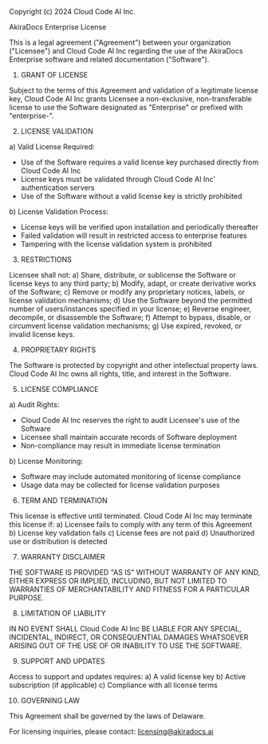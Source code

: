 Copyright (c) 2024 Cloud Code AI Inc.

AkiraDocs Enterprise License

This is a legal agreement ("Agreement") between your organization ("Licensee") and 
Cloud Code AI Inc regarding the use of the AkiraDocs Enterprise software and related 
documentation ("Software").

1. GRANT OF LICENSE

Subject to the terms of this Agreement and validation of a legitimate license key,
Cloud Code AI Inc grants Licensee a non-exclusive, non-transferable license to use the 
Software designated as "Enterprise" or prefixed with "enterprise-".

2. LICENSE VALIDATION

a) Valid License Required:
   - Use of the Software requires a valid license key purchased directly from Cloud Code AI Inc
   - License keys must be validated through Cloud Code AI Inc' authentication servers
   - Use of the Software without a valid license key is strictly prohibited

b) License Validation Process:
   - License keys will be verified upon installation and periodically thereafter
   - Failed validation will result in restricted access to enterprise features
   - Tampering with the license validation system is prohibited

3. RESTRICTIONS

Licensee shall not:
a) Share, distribute, or sublicense the Software or license keys to any third party;
b) Modify, adapt, or create derivative works of the Software;
c) Remove or modify any proprietary notices, labels, or license validation mechanisms;
d) Use the Software beyond the permitted number of users/instances specified in your license;
e) Reverse engineer, decompile, or disassemble the Software;
f) Attempt to bypass, disable, or circumvent license validation mechanisms;
g) Use expired, revoked, or invalid license keys.

4. PROPRIETARY RIGHTS

The Software is protected by copyright and other intellectual property laws. 
Cloud Code AI Inc owns all rights, title, and interest in the Software.

5. LICENSE COMPLIANCE

a) Audit Rights:
   - Cloud Code AI Inc reserves the right to audit Licensee's use of the Software
   - Licensee shall maintain accurate records of Software deployment
   - Non-compliance may result in immediate license termination

b) License Monitoring:
   - Software may include automated monitoring of license compliance
   - Usage data may be collected for license validation purposes

6. TERM AND TERMINATION

This license is effective until terminated. Cloud Code AI Inc may terminate this license if:
a) Licensee fails to comply with any term of this Agreement
b) License key validation fails
c) License fees are not paid
d) Unauthorized use or distribution is detected

7. WARRANTY DISCLAIMER

THE SOFTWARE IS PROVIDED "AS IS" WITHOUT WARRANTY OF ANY KIND, EITHER EXPRESS OR
IMPLIED, INCLUDING, BUT NOT LIMITED TO WARRANTIES OF MERCHANTABILITY AND FITNESS
FOR A PARTICULAR PURPOSE.

8. LIMITATION OF LIABILITY

IN NO EVENT SHALL Cloud Code AI Inc BE LIABLE FOR ANY SPECIAL, INCIDENTAL, INDIRECT, OR
CONSEQUENTIAL DAMAGES WHATSOEVER ARISING OUT OF THE USE OF OR INABILITY TO USE
THE SOFTWARE.

9. SUPPORT AND UPDATES

Access to support and updates requires:
a) A valid license key
b) Active subscription (if applicable)
c) Compliance with all license terms

10. GOVERNING LAW

This Agreement shall be governed by the laws of Delaware.

For licensing inquiries, please contact: licensing@akiradocs.ai
